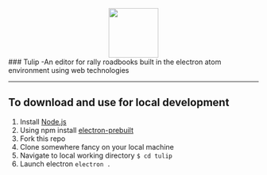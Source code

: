 <div style="text-align:center">
  <img src="https://github.com/SenorDrewMitchell/tulip/blob/master/assets/tulip-logo.png" width="100" height="100" />
</div>
###  Tulip
-An editor for rally roadbooks built in the electron atom environment using web technologies

****

## To download and use for local development
1. Install [Node.js](https://nodejs.org/)
2. Using npm install [electron-prebuilt](https://github.com/electron-userland/electron-prebuilt)
3. Fork this repo
4. Clone somewhere fancy on your local machine
5. Navigate to local working directory `$ cd tulip`
6. Launch electron `electron .`
